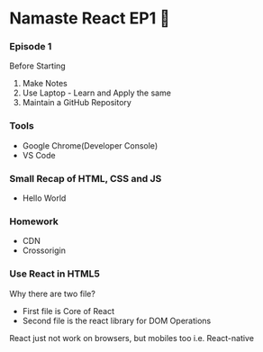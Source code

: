 # Namaste React EP1 🚀

### Episode 1

Before Starting

1. Make Notes
2. Use Laptop - Learn and Apply the same
3. Maintain a GitHub Repository

### Tools

- Google Chrome(Developer Console)
- VS Code

### Small Recap of HTML, CSS and JS

- Hello World

### Homework

- CDN
- Crossorigin

### Use React in HTML5

Why there are two file?

- First file is Core of React
- Second file is the react library for DOM Operations

React just not work on browsers, but mobiles too i.e. React-native
